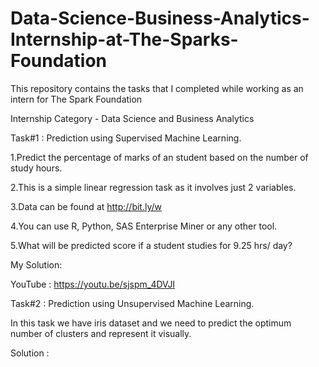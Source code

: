 # Data-Science-Business-Analytics-Internship-at-The-Sparks-Foundation
This repository contains the tasks that I completed while working as an intern for The Spark Foundation

Internship Category - Data Science and Business Analytics

Task#1 : Prediction using Supervised Machine Learning.

1.Predict the percentage of marks of an student based on the number of study hours.

2.This is a simple linear regression task as it involves just 2 variables.

3.Data can be found at http://bit.ly/w

4.You can use R, Python, SAS Enterprise Miner or any other tool.

5.What will be predicted score if a student studies for 9.25 hrs/ day?

My Solution: 

YouTube : https://youtu.be/sjspm_4DVJI

Task#2 : Prediction using Unsupervised Machine Learning.

In this task we have iris dataset and we need to predict the optimum number of clusters and represent it visually.

Solution : 


